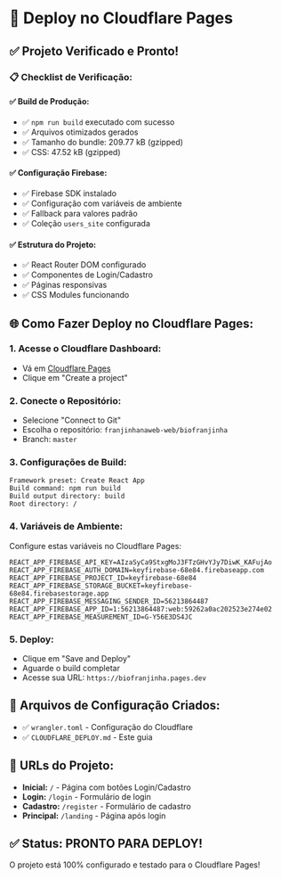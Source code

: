 # 🚀 Deploy no Cloudflare Pages

## ✅ **Projeto Verificado e Pronto!**

### **📋 Checklist de Verificação:**

#### **✅ Build de Produção:**
- ✅ `npm run build` executado com sucesso
- ✅ Arquivos otimizados gerados
- ✅ Tamanho do bundle: 209.77 kB (gzipped)
- ✅ CSS: 47.52 kB (gzipped)

#### **✅ Configuração Firebase:**
- ✅ Firebase SDK instalado
- ✅ Configuração com variáveis de ambiente
- ✅ Fallback para valores padrão
- ✅ Coleção `users_site` configurada

#### **✅ Estrutura do Projeto:**
- ✅ React Router DOM configurado
- ✅ Componentes de Login/Cadastro
- ✅ Páginas responsivas
- ✅ CSS Modules funcionando

## 🌐 **Como Fazer Deploy no Cloudflare Pages:**

### **1. Acesse o Cloudflare Dashboard:**
- Vá em [Cloudflare Pages](https://dash.cloudflare.com/pages)
- Clique em "Create a project"

### **2. Conecte o Repositório:**
- Selecione "Connect to Git"
- Escolha o repositório: `franjinhanaweb-web/biofranjinha`
- Branch: `master`

### **3. Configurações de Build:**
```
Framework preset: Create React App
Build command: npm run build
Build output directory: build
Root directory: /
```

### **4. Variáveis de Ambiente:**
Configure estas variáveis no Cloudflare Pages:

```
REACT_APP_FIREBASE_API_KEY=AIzaSyCa9StxgMoJ3FTzGHvYJy7DiwK_KAFujAo
REACT_APP_FIREBASE_AUTH_DOMAIN=keyfirebase-68e84.firebaseapp.com
REACT_APP_FIREBASE_PROJECT_ID=keyfirebase-68e84
REACT_APP_FIREBASE_STORAGE_BUCKET=keyfirebase-68e84.firebasestorage.app
REACT_APP_FIREBASE_MESSAGING_SENDER_ID=56213864487
REACT_APP_FIREBASE_APP_ID=1:56213864487:web:59262a0ac202523e274e02
REACT_APP_FIREBASE_MEASUREMENT_ID=G-Y56E3DS4JC
```

### **5. Deploy:**
- Clique em "Save and Deploy"
- Aguarde o build completar
- Acesse sua URL: `https://biofranjinha.pages.dev`

## 🔧 **Arquivos de Configuração Criados:**

- ✅ `wrangler.toml` - Configuração do Cloudflare
- ✅ `CLOUDFLARE_DEPLOY.md` - Este guia

## 🎯 **URLs do Projeto:**

- **Inicial:** `/` - Página com botões Login/Cadastro
- **Login:** `/login` - Formulário de login
- **Cadastro:** `/register` - Formulário de cadastro
- **Principal:** `/landing` - Página após login

## ✅ **Status: PRONTO PARA DEPLOY!**

O projeto está 100% configurado e testado para o Cloudflare Pages!
